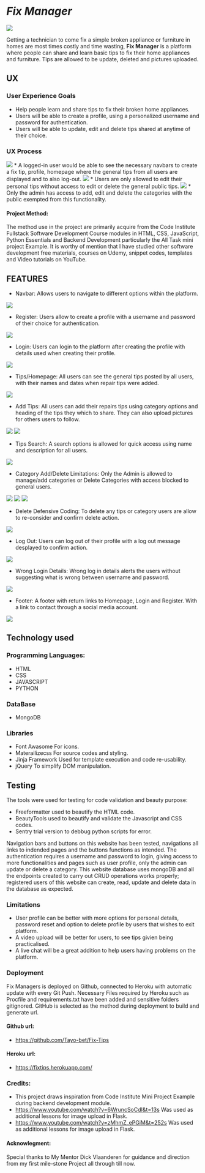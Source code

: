 # *Fix Manager*
<img src="static/assets/home.png">

Getting a technician to come fix a simple broken appliance or furniture in homes are most times costly and time wasting,  **Fix Manager** is a platform where people can share and learn basic tips to fix their home appliances and furniture. Tips are allowed to be update, deleted and pictures uploaded.


## UX

### User Experience Goals

* Help people learn and share tips to fix their broken home appliances.
* Users will be able to create a profile, using a personalized username and password for authentication.
* Users will be able to update, edit and delete tips shared at anytime of their choice.

### UX Process

<img src="static/assets/ux1.png">
* A logged-in user would be able to see the necessary navbars to create a fix tip, profile, homepage where the general tips from all users are displayed and to also log-out.

<img src="static/assets/ux2.png">
* Users are only allowed to edit their personal tips without access to edit or delete the general public tips.


<img src="static/assets/admin.png">
* Only the admin has access to add, edit and delete the categories with the public exempted from this functionality.



#### Project Method:
The method use in the project are primarily acquire from the Code Institute Fullstack Software Development Course modules in HTML, CSS, JavaScript, Python Essentials and Backend Development particularly the All Task mini project Example. It is worthy of mention that I have studied other software development free materials, courses on Udemy, snippet codes, templates and Video tutorials on YouTube.



## FEATURES

* Navbar: Allows users to navigate to different options within the platform.
<img src="static/assets/home.png">

* Register: Users allow to create a profile with a username and password of their choice for authentication.
<img src="static/assets/register.png">

* Login: Users can login to the platform after creating the profile with details used when creating their profile.
<img src="static/assets/login.png">

* Tips/Homepage: All users can see the general tips posted by all users, with their names and dates when repair tips were added.
<img src="static/assets/tips.png">

* Add Tips: All users can add their repairs tips using category options and heading of the tips they which to share. They can also upload pictures for others users to follow.
<img src="static/assets/add_tips.png">
<img src="static/assets/add_tips2.png">

* Tips Search: A search options is allowed for quick access using name and description for all users.
<img src="static/assets/tips_search.png">

* Category Add/Delete Limitations: Only the Admin is allowed to manage/add categories or Delete Categories with access blocked to general users.
<img src="static/assets/manage_cate.png">
<img src="static/assets/add_cate.png">
<img src="static/assets/admin.png">

* Delete Defensive Coding: To delete any tips or category users are allow to re-consider and confirm delete action.
<img src="static/assets/delete_cate.png">

* Log Out: Users can log out of their profile with a log out message desplayed to confirm action.
<img src="static/assets/logout.png">

* Wrong Login Details: Wrong log in details alerts the users without suggesting what is wrong between username and password.
<img src="static/assets/wro.png">

* Footer: A footer with return links to Homepage, Login and Register. With a link to contact through a social media account.
<img src="static/assets/footer.png">

## Technology used

### Programming Languages:
* HTML
* CSS
* JAVASCRIPT
* PYTHON

### DataBase

* MongoDB

### Libraries
* Font Awasome  For icons.
* Materailizecss For source codes and styling.
* Jinja Framework Used for template execution and code re-usability.
* jQuery To simplify DOM manipulation.

## Testing

The tools were used for testing for code validation and beauty purpose:

* Freeformatter used to beautify the HTML code.
* BeautyTools used to beautify and validate the Javascript and CSS codes.
* Sentry trial version to debbug python scripts for error.

Navigation bars and buttons on this website has been tested, navigations all links to indended pages and the buttons functions as intended. The authentication requires a username and password to login, giving access to more functionalities and pages such as user profile, only the admin can update or delete a category. This website database uses mongoDB and all the endpoints created to carry out CRUD operations works properly; registered users of this website can create, read, update and delete data in the database as expected.

### Limitations

* User profile can be better with more options for personal details, password reset and option to delete profile by users that wishes to exit platform.
* A video upload will be better for users, to see tips givien being practicalised.
* A live chat will be a great addition to help users having problems on the platform.

### Deployment

Fix Managers is deployed on Github, connected to Heroku with automatic update with every Git Push. Necessary Files required by Heroku such as Procfile and requirements.txt have been added and sensitive folders gitignored.
GitHub is selected as the method during deployment to build and generate url.

#### Github url: 
* https://github.com/Tayo-bet/Fix-Tips

#### Heroku url:
* https://fixtips.herokuapp.com/


### Credits:

* This project draws inspiration from Code Institute Mini Project Example during backend development module.
* https://www.youtube.com/watch?v=6WruncSoCdI&t=13s Was used as additional lessons for image upload in Flask.
* https://www.youtube.com/watch?v=zMhmZ_ePGiM&t=252s Was used as additional lessons for image upload in Flask.


#### Acknowlegment:
Special thanks to My Mentor Dick Vlaanderen for guidance and direction from my first mile-stone Project all through till now.
